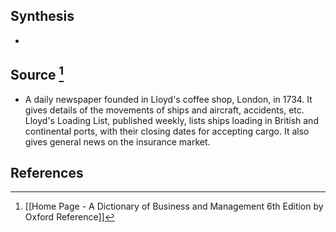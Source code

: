 ## Synthesis
- 
## Source [^1]
- A daily newspaper founded in Lloyd's coffee shop, London, in 1734. It gives details of the movements of ships and aircraft, accidents, etc. Lloyd's Loading List, published weekly, lists ships loading in British and continental ports, with their closing dates for accepting cargo. It also gives general news on the insurance market.
## References

[^1]: [[Home Page - A Dictionary of Business and Management 6th Edition by Oxford Reference]]